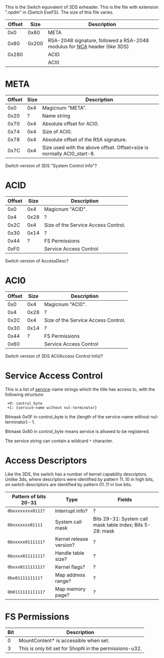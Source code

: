 This is the Switch equivalent of 3DS exheader. This is the file with
extension ".npdm" in {Switch ExeFS}. The size of this file
varies.

| Offset     | Size       | Description                                                                                    |
| ---------- | ---------- | ---------------------------------------------------------------------------------------------- |
| 0x0        | 0x80       | META                                                                                           |
| 0x80       | 0x200      | RSA-2048 signature, followed a RSA-2048 modulus for [NCA](NCA.md "wikilink") header (like 3DS) |
| 0x280      | <Varies>   | ACID                                                                                           |
| <See META> | <See META> | ACI0                                                                                           |

# META

| Offset | Size | Description                                                             |
| ------ | ---- | ----------------------------------------------------------------------- |
| 0x0    | 0x4  | Magicnum "META".                                                        |
| 0x20   | ?    | Name string                                                             |
| 0x70   | 0x4  | Absolute offset for ACI0.                                               |
| 0x74   | 0x4  | Size of ACI0.                                                           |
| 0x78   | 0x4  | Absolute offset of the RSA signature.                                   |
| 0x7C   | 0x4  | Size used with the above offset. Offset+size is normally ACI0\_start-8. |

Switch version of 3DS "System Control Info"?

# ACID

| Offset | Size        | Description                         |
| ------ | ----------- | ----------------------------------- |
| 0x0    | 0x4         | Magicnum "ACID".                    |
| 0x4    | 0x28        | ?                                   |
| 0x2C   | 0x4         | Size of the Service Access Control. |
| 0x30   | 0x14        | ?                                   |
| 0x44   | ?           | FS Permissions                      |
| 0xF0   | <See above> | Service Access Control              |

Switch version of AccessDesc?

# ACI0

| Offset | Size        | Description                         |
| ------ | ----------- | ----------------------------------- |
| 0x0    | 0x4         | Magicnum "ACI0".                    |
| 0x4    | 0x28        | ?                                   |
| 0x2C   | 0x4         | Size of the Service Access Control. |
| 0x30   | 0x14        | ?                                   |
| 0x44   | ?           | FS Permissions                      |
| 0x60   | <See above> | Service Access Control              |

Switch version of 3DS ACI(Access Control Info)?

# Service Access Control

This is a list of [service](Services%20API.md "wikilink")-name strings
which the title has access to, with the following structure:

` +0: control_byte`  
` +1: {service-name without nul-terminator}`

Bitmask 0x0F in control\_byte is the {length of the service-name without
nul-terminator} - 1.

Bitmask 0x80 in control\_byte means service is allowed to be registered.

The service string can contain a wildcard `*` character.

# Access Descriptors

Like the 3DS, the switch has a number of kernel capability descriptors.
Unlike 3ds, where descriptors were identified by pattern 11..10 in high
bits, on switch descriptors are identified by pattern 01..11 in low
bits.

| Pattern of bits 20-31 | Type                    | Fields                                                    |
| --------------------- | ----------------------- | --------------------------------------------------------- |
| `0bxxxxxxxx0111?`     | Interrupt info?         | ?                                                         |
| `0bxxxxxxx01111`      | System call mask        | Bits 29-31: System call mask table index; Bits 5-28: mask |
| `0bxxxxx0111111?`     | Kernel release version? | ?                                                         |
| `0bxxxx01111111?`     | Handle table size?      | ?                                                         |
| `0bxxx011111111?`     | Kernel flags?           | ?                                                         |
| `0bx0111111111?`      | Map address range?      | ?                                                         |
| `0b011111111111?`     | Map memory page?        | ?                                                         |

# FS Permissions

| Bit | Description                                            |
| --- | ------------------------------------------------------ |
| 0   | MountContent\* is accessible when set.                 |
| 3   | This is only bit set for ShopN in the permissions-u32. |
